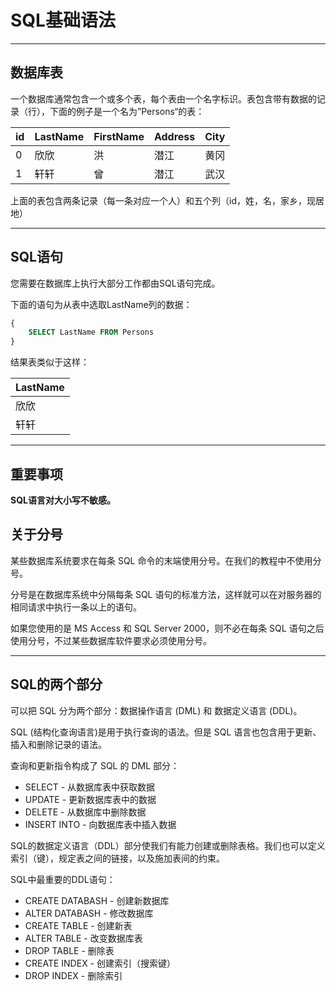 # SQL基础语法

---

## 数据库表

一个数据库通常包含一个或多个表，每个表由一个名字标识。表包含带有数据的记录（行），下面的例子是一个名为”Persons“的表：


| id | LastName | FirstName | Address | City |
| - | - | - | - | - |
| 0 | 欣欣 | 洪 | 潜江 | 黄冈 |
| 1 | 轩轩 | 曾 | 潜江 | 武汉 |

上面的表包含两条记录（每一条对应一个人）和五个列（id，姓，名，家乡，现居地）

---

## SQL语句

您需要在数据库上执行大部分工作都由SQL语句完成。

下面的语句为从表中选取LastName列的数据：

```sql
{
    SELECT LastName FROM Persons
}
```

结果表类似于这样：


| LastName |
| - |
| 欣欣 |
| 轩轩 |

---

## 重要事项

**SQL语言对大小写不敏感。**

## 关于分号

某些数据库系统要求在每条 SQL 命令的末端使用分号。在我们的教程中不使用分号。

分号是在数据库系统中分隔每条 SQL 语句的标准方法，这样就可以在对服务器的相同请求中执行一条以上的语句。

如果您使用的是 MS Access 和 SQL Server 2000，则不必在每条 SQL 语句之后使用分号，不过某些数据库软件要求必须使用分号。

---

## SQL的两个部分

可以把 SQL 分为两个部分：数据操作语言 (DML) 和 数据定义语言 (DDL)。

SQL (结构化查询语言)是用于执行查询的语法。但是 SQL 语言也包含用于更新、插入和删除记录的语法。

查询和更新指令构成了 SQL 的 DML 部分：

* SELECT - 从数据库表中获取数据
* UPDATE - 更新数据库表中的数据
* DELETE - 从数据库中删除数据
* INSERT INTO - 向数据库表中插入数据

SQL的数据定义语言（DDL）部分使我们有能力创建或删除表格。我们也可以定义索引（键），规定表之间的链接，以及施加表间的约束。

SQL中最重要的DDL语句：

* CREATE DATABASH - 创建新数据库
* ALTER DATABASH - 修改数据库
* CREATE TABLE - 创建新表
* ALTER TABLE - 改变数据库表
* DROP TABLE - 删除表
* CREATE INDEX - 创建索引（搜索键）
* DROP INDEX - 删除索引

